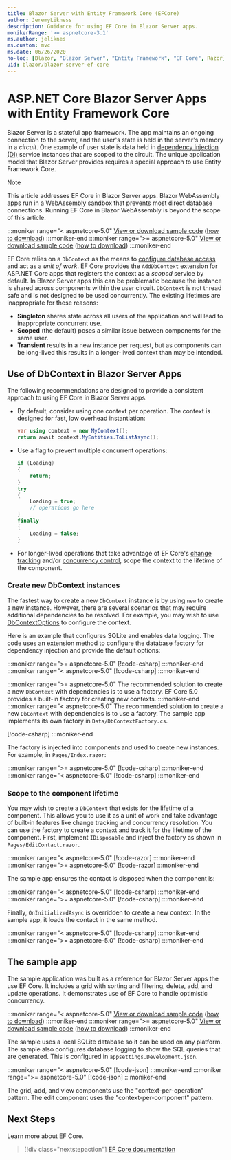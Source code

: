 ```yaml
---
title: Blazor Server with Entity Framework Core (EFCore)
author: JeremyLikness
description: Guidance for using EF Core in Blazor Server apps.
monikerRange: '>= aspnetcore-3.1'
ms.author: jeliknes
ms.custom: mvc
ms.date: 06/26/2020
no-loc: [Blazor, "Blazor Server", "Entity Framework", "EF Core", Razor]
uid: blazor/blazor-server-ef-core
---
```

# ASP.NET Core Blazor Server Apps with Entity Framework Core

Blazor Server is a stateful app framework. The app maintains an ongoing connection to the server, and the user's state is held in the server's memory in a *circuit*. One example of user state is data held in [dependency injection (DI)](xref:fundamentals/dependency-injection) service instances that are scoped to the circuit. The unique application model that Blazor Server provides requires a special approach to use Entity Framework Core. 

> [!NOTE]
> This article addresses EF Core in Blazor Server apps. Blazor WebAssembly apps run in a WebAssembly sandbox that prevents most direct database connections. Running EF Core in Blazor WebAssembly is beyond the scope of this article.

:::moniker range="< aspnetcore-5.0"
[View or download sample code](https://github.com/dotnet/AspNetCore.Docs/tree/master/aspnetcore/blazor/common/samples/3.x/BlazorServerEFCoreSample) ([how to download](xref:index#how-to-download-a-sample))
:::moniker-end
:::moniker range=">= aspnetcore-5.0"
[View or download sample code](https://github.com/dotnet/AspNetCore.Docs/tree/master/aspnetcore/blazor/common/samples/5.x/BlazorServerEFCoreSample) ([how to download](xref:index#how-to-download-a-sample))
:::moniker-end

EF Core relies on a `DbContext` as the means to [configure database access](https://docs.microsoft.com/ef/core/miscellaneous/configuring-dbcontext) and act as a _unit of work_. EF Core provides the `AddDbContext` extension for ASP.NET Core apps that registers the context as a _scoped_ service by default. In Blazor Server apps this can be problematic because the instance is shared across components within the user circuit. `DbContext` is not thread safe and is not designed to be used concurrently. The existing lifetimes are inappropriate for these reasons:

* **Singleton** shares state across all users of the application and will lead to inappropriate concurrent use.
* **Scoped** (the default) poses a similar issue between components for the same user.
* **Transient** results in a new instance per request, but as components can be long-lived this results in a longer-lived context than may be intended.

## Use of DbContext in Blazor Server Apps

The following recommendations are designed to provide a consistent approach to using EF Core in Blazor Server apps. 

* By default, consider using one context per operation. The context is designed for fast, low overhead instantiation:

    ```csharp
    var using context = new MyContext();
    return await context.MyEntities.ToListAsync();
    ```
* Use a flag to prevent multiple concurrent operations:

    ```csharp
    if (Loading)
    {
        return;
    }
    try 
    {
        Loading = true;
        // operations go here
    }
    finally 
    {
        Loading = false;
    }
    ```

* For longer-lived operations that take advantage of EF Core's [change tracking](https://docs.microsoft.com/ef/core/querying/tracking) and/or [concurrency control](https://docs.microsoft.com/ef/core/saving/concurrency), scope the context to the lifetime of the component.

### Create new DbContext instances

The fastest way to create a new `DbContext` instance is by using `new` to create a new instance. However, there are several scenarios that may require additional dependencies to be resolved. For example, you may wish to use [DbContextOptions](https://docs.microsoft.com/ef/core/miscellaneous/configuring-dbcontext#configuring-dbcontextoptions) to configure the context. 

Here is an example that configures SQLite and enables data logging. The code uses an extension method to configure the database factory for dependency injection and provide the default options:

:::moniker range=">= aspnetcore-5.0"
[!code-csharp[](./common/samples/5.x/BlazorServerEFCoreSample/BlazorServerDbContextExample/Startup.cs?range=29-31)]
:::moniker-end
:::moniker range="< aspnetcore-5.0"
[!code-csharp[](./common/samples/3.x/BlazorServerEFCoreSample/BlazorServerDbContextExample/Startup.cs?range=29-31)]
:::moniker-end

:::moniker range=">= aspnetcore-5.0"
The recommended solution to create a new `DbContext` with dependencies is to use a factory. EF Core 5.0 provides a built-in factory for creating new contexts.
:::moniker-end
:::moniker range="< aspnetcore-5.0"
The recommended solution to create a new `DbContext` with dependencies is to use a factory. The sample app implements its own factory in `Data/DbContextFactory.cs`. 

[!code-csharp[](./common/samples/3.x/BlazorServerEFCoreSample/BlazorServerDbContextExample/Data/DbContextFactory.cs)]
:::moniker-end

The factory is injected into components and used to create new instances. For example, in `Pages/Index.razor`:

:::moniker range=">= aspnetcore-5.0"
[!code-csharp[](./common/samples/5.x/BlazorServerEFCoreSample/BlazorServerDbContextExample/Pages/Index.razor?range=199-212)]
:::moniker-end
:::moniker range="< aspnetcore-5.0"
[!code-csharp[](./common/samples/3.x/BlazorServerEFCoreSample/BlazorServerDbContextExample/Pages/Index.razor?range=199-212)]
:::moniker-end

### Scope to the component lifetime

You may wish to create a `DbContext` that exists for the lifetime of a component. This allows you to use it as a unit of work and take advantage of built-in features like change tracking and concurrency resolution.
You can use the factory to create a context and track it for the lifetime of the component. First, implement `IDisposable` and inject the factory as shown in `Pages/EditContact.razor`.

:::moniker range="< aspnetcore-5.0"
[!code-razor[](./common/samples/3.x/BlazorServerEFCoreSample/BlazorServerDbContextExample/Pages/EditContact.razor?range=5-7)]
:::moniker-end
:::moniker range=">= aspnetcore-5.0"
[!code-razor[](./common/samples/5.x/BlazorServerEFCoreSample/BlazorServerDbContextExample/Pages/EditContact.razor?range=5-7)]
:::moniker-end

The sample app ensures the contact is disposed when the component is:

:::moniker range="< aspnetcore-5.0"
[!code-csharp[](./common/samples/3.x/BlazorServerEFCoreSample/BlazorServerDbContextExample/Pages/EditContact.razor?range=181-184)]
:::moniker-end
:::moniker range=">= aspnetcore-5.0"
[!code-csharp[](./common/samples/5.x/BlazorServerEFCoreSample/BlazorServerDbContextExample/Pages/EditContact.razor?range=181-184)]
:::moniker-end

Finally, `OnInitializedAsync` is overridden to create a new context. In the sample app, it loads the contact in the same method.

:::moniker range="< aspnetcore-5.0"
[!code-csharp[](./common/samples/3.x/BlazorServerEFCoreSample/BlazorServerDbContextExample/Pages/EditContact.razor?range=89-104)]
:::moniker-end
:::moniker range=">= aspnetcore-5.0"
[!code-csharp[](./common/samples/5.x/BlazorServerEFCoreSample/BlazorServerDbContextExample/Pages/EditContact.razor?range=89-104)]
:::moniker-end

## The sample app

The sample application was built as a reference for Blazor Server apps the use EF Core. It includes a grid with sorting and filtering, delete, add, and update operations. It demonstrates use of EF Core to handle optimistic concurrency.

:::moniker range="< aspnetcore-5.0"
[View or download sample code](https://github.com/dotnet/AspNetCore.Docs/tree/master/aspnetcore/blazor/common/samples/3.x/BlazorServerEFCoreSample) ([how to download](xref:index#how-to-download-a-sample))
:::moniker-end
:::moniker range=">= aspnetcore-5.0"
[View or download sample code](https://github.com/dotnet/AspNetCore.Docs/tree/master/aspnetcore/blazor/common/samples/5.x/BlazorServerEFCoreSample) ([how to download](xref:index#how-to-download-a-sample))
:::moniker-end

The sample uses a local SQLite database so it can be used on any platform. The sample also configures database logging to show the SQL queries that are generated. This is configured in `appsettings.Development.json`. 

:::moniker range="< aspnetcore-5.0"
[!code-json[](./common/samples/3.x/BlazorServerEFCoreSample/BlazorServerDbContextExample/appsettings.Development.json?highlight=8)] 
:::moniker-end
:::moniker range=">= aspnetcore-5.0"
[!code-json[](./common/samples/5.x/BlazorServerEFCoreSample/BlazorServerDbContextExample/appsettings.Development.json?highlight=8)] 
:::moniker-end

The grid, add, and view components use the "context-per-operation" pattern. The edit component uses the "context-per-component" pattern.

## Next Steps

Learn more about EF Core.

> [!div class="nextstepaction"]
> [EF Core documentation](https://docs.microsoft.com/ef/)